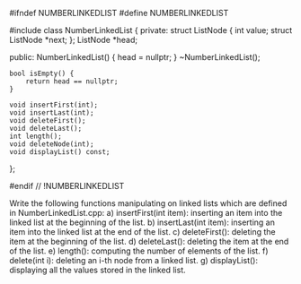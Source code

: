 #ifndef NUMBERLINKEDLIST
#define NUMBERLINKEDLIST

#include <cstddef>
class NumberLinkedList {
private:
    struct ListNode {
        int value;
        struct ListNode *next;
    };
    ListNode *head;

public:
    NumberLinkedList() {
        head = nullptr;
    }
    ~NumberLinkedList();

    bool isEmpty() {
        return head == nullptr;
    }

    void insertFirst(int);
    void insertLast(int);
    void deleteFirst();
    void deleteLast();
    int length();
    void deleteNode(int);
    void displayList() const;
};

#endif // !NUMBERLINKEDLIST

Write the following functions manipulating on linked lists which are defined in NumberLinkedList.cpp: a) insertFirst(int item): inserting an item into the linked list at the beginning of the list. b) insertLast(int item): inserting an item into the linked list at the end of the list. c) deleteFirst(): deleting the item at the beginning of the list. d) deleteLast(): deleting the item at the end of the list. e) length(): computing the number of elements of the list. f) delete(int i): deleting an i-th node from a linked list. g) displayList(): displaying all the values stored in the linked list.

